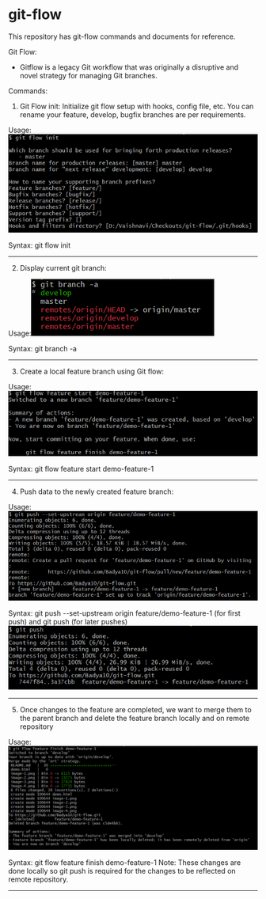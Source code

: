 # git-flow
This repository has git-flow commands and documents for reference.

Git Flow:
- Gitflow is a legacy Git workflow that was originally a disruptive and novel strategy for managing Git branches. 

Commands:

1. Git Flow init: Initialize git flow setup with hooks, config file, etc.
You can rename your feature, develop, bugfix branches are per requirements.

Usage: ![Git init command usage](image.png)

Syntax: git flow init

-------------------------------------------------------------------------

2. Display current git branch:

Usage:![Git current branch](image-1.png)

Syntax: git branch -a

-------------------------------------------------------------------------

3. Create a local feature branch using Git flow:

Usage:![Create branch using Git flow](image-2.png)

Syntax: git flow feature start demo-feature-1

-------------------------------------------------------------------------

4. Push data to the newly created feature branch:

Usage:![Git push on branch created using git flow](image-3.png)

Syntax: git push --set-upstream origin feature/demo-feature-1 (for first push) and
git push (for later pushes)
![With simple git push](image-4.png)

-------------------------------------------------------------------------

5. Once changes to the feature are completed, we want to merge them to the parent branch and delete the feature branch locally and on remote repository

Usage:![Git flow finish example](image-5.png)

Syntax: git flow feature finish demo-feature-1
Note: These changes are done locally so git push is required for the changes to be reflected on remote repository.

-------------------------------------------------------------------------




